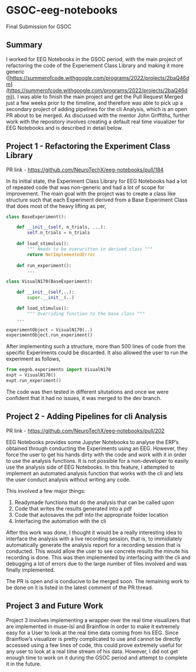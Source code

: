 # GSOC-eeg-notebooks
Final Submission for GSOC

## Summary

I worked for EEG Notebooks in the GSOC period, with the main project of refactoring the code of the Experiement Class Library and making it more generic ([https://summerofcode.withgoogle.com/programs/2022/projects/2baQ46dm](https://summerofcode.withgoogle.com/programs/2022/projects/2baQ46dm)). I was able to finish the main project and get the Pull Request Merged just a few weeks prior to the timeline, and therefore was able to pick up a secondary project of adding pipelines for the cli Analysis, which is an open PR about to be merged. As discussed with the mentor John Griffiths, further work with the repository involves creating a default real time visualizer for EEG Notebooks and is described in detail below.

## Project 1 - Refactoring the Experiment Class Library

PR link - https://github.com/NeuroTechX/eeg-notebooks/pull/184

In its initial state, the Experiment Class Library for EEG Notebooks had a lot of repeated code that was non-generic and had a lot of scope for improvement. The main goal with the project was to create a class like structure such that each Experiment derived from a Base Experiment Class that does most of the heavy lifting as per, 

```python
class BaseExperiment():

	def __init__(self, n_trials, ...):
		self.n_trials = n_trials
	
	def load_stimulus():
		""" Needs to be overwritten in derived class """
		return NotImplementedError
	
	def run_experiment():
		...

class VisualN170(BaseExperiment):

	def __init__(self,..):
		super.__init__(..)

	def load_stimulus():
		""" Overriding function to the base class """
	...

experimentObject = VisualN170(..)
experimentObject.run_experiment()
```

After implementing such a structure, more than 500 lines of code from the specific Experiments could be discarded. It also allowed the user to run the experiment as follows, 

```python
from eegnb.experiments import VisualN170
expt = VisualN170()
expt.run_experiment()
```

The code was then tested in different situtations and once we were confident that it had no issues, it was merged to the dev branch.

## Project 2 - Adding Pipelines for cli Analysis

PR link - https://github.com/NeuroTechX/eeg-notebooks/pull/202

EEG Notebooks provides some Jupyter Notebooks to analyse the ERP’s obtained through conducting the Experiments using an EEG. However, they force the user to get his hands dirty with the code and work with it in order to use the analysis functions. It is not possible for a non-developer to easily use the analysis side of EEG Notebooks. In this feature, I attempted to implement an automated analysis function that works with the cli and lets the user conduct analysis without writing any code. 

This involved a few major things:

1. Readymade functions that do the analysis that can be called upon
2. Code that writes the results generated into a pdf
3. Code that autosaves the pdf into the appropriate folder location
4. Interfacing the automation with the cli

After this work was done, I thought it would be a really interesting idea to interface the analysis with a live recording session, that is, to immidiately automatically generate the analysis report for a recording session that is conducted. This would allow the user to see concrete results the minute his recording is done. This was then implemented by interfacing with the cli and debugging a lot of errors due to the large number of files involved and was finally implemented. 

The PR is open and is conducive to be merged soon. The remaining work to be done on it is listed in the latest comment of the PR thread.

## Project 3 and Future Work

Project 3 involves implementing a wrapper over the real time visualizers that are implemented in muse-lsl and Brainflow in order to make it extremely easy for a User to look at the real time data coming from his EEG. Since Brainflow’s visualizer is pretty complicated to use and cannot be directly accessed using a few lines of code, this could prove extremely useful for any user to look at a real time stream of his data. However, I did not get enough time to work on it during the GSOC period and attempt to complete it in the future.

